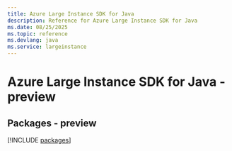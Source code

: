 ```yaml
---
title: Azure Large Instance SDK for Java
description: Reference for Azure Large Instance SDK for Java
ms.date: 08/25/2025
ms.topic: reference
ms.devlang: java
ms.service: largeinstance
---
```

# Azure Large Instance SDK for Java - preview
## Packages - preview
[!INCLUDE [packages](large-instance-index.md)]